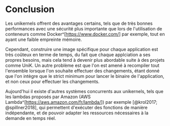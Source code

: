 # Conclusion

Les unikernels offrent des avantages certains, tels que de très bonnes
performances avec une sécurité plus importante que lors de l'utilisation de
conteneurs comme Docker^[<https://www.docker.com/>] par exemple, tout en ayant
une faible empreinte mémoire.

Cependant, construire une image spécifique pour chaque application est très
coûteux en terme de temps, du fait que chaque applciation a ses propres besoins,
mais cela tend à devenir plus abordable suite à des projets comme UniK. Un autre
problème est que l'on est amené à recompiler tout l'ensemble lorsque l'on
souhaite effectuer des changements, étant donné que l'on intègre que le strict
minimum pour lancer le binaire de l'application, et non ceux pour effectuer les
changements.
  
Aujourd'hui il existe d'autres systèmes concurrents aux unikernels, tels que les
lambdas proposés par Amazon (AWS Lambda^[<https://aws.amazon.com/fr/lambda/>])
par exemple [@krol2017; @spillner2018], qui permettent d'exécuter des fonctions
de manière indépendante, et de pouvoir adapter les ressources nécessaires à la
demande en temps réel.
